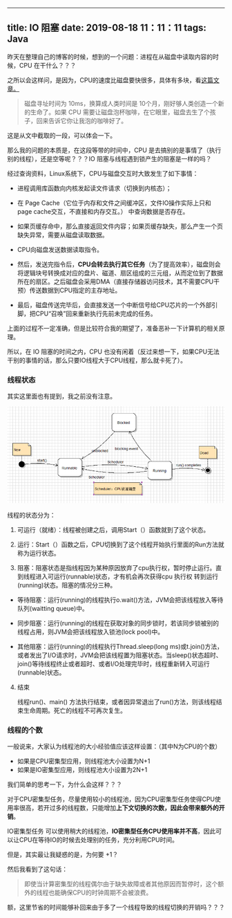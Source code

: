 
---
title: IO 阻塞
date: 2019-08-18 11：11：11
tags: Java
---

 

昨天在整理自己的博客的时候，想到的一个问题：进程在从磁盘中读取内容的时候，CPU 在干什么？？？

之所以会这样问，是因为，CPU的速度比磁盘要快很多，具体有多块，看[这篇文章。](https://zhuanlan.zhihu.com/p/24726196)

> 磁盘寻址时间为 10ms，换算成人类时间是 10个月，刚好够人类创造一个新的生命了。如果 CPU 需要让磁盘泡杯咖啡，在它眼里，磁盘去生了个孩子，回来告诉它你让我泡的咖啡好了。

这是从文中截取的一段，可以体会一下。

那么我的问题的本质是，在这段等带的时间中，CPU 是去搞别的是事情了（执行别的线程），还是空等呢？？？IO 阻塞与线程遇到锁产生的阻塞是一样的吗？

经过查询资料，Linux系统下，CPU与磁盘交互时大致发生了如下事情：

- 进程调用库函数向内核发起读文件请求（切换到内核态）；

- 在 Page Cache（它位于内存和文件之间缓冲区，文件IO操作实际上只和page cache交互，不直接和内存交互。） 中查询数据是否存在。

- 如果页缓存命中，那么直接返回文件内容；如果页缓存缺失，那么产生一个页缺失异常，需要从磁盘读取数据。

- CPU向磁盘发送数据读取指令。

- 然后，发送完指令后，**CPU会转去执行其它任务**（为了提高效率），磁盘则会将逻辑块号转换成对应的盘片、磁道、扇区组成的三元组，从而定位到了数据所在的扇区。之后磁盘会采用DMA（直接存储器访问技术，其不需要CPU干预）传送数据到CPU指定的主存地址。 

- 最后，磁盘传送完毕后，会直接发送一个中断信号给CPU芯片的一个外部引脚，把CPU“召唤”回来重新执行先前未完成的任务。 

上面的过程不一定准确，但是比较符合我的期望了，准备恶补一下计算机的相关原理。

所以，在 IO 阻塞的时间之内，CPU 也没有闲着（反过来想一下，如果CPU无法干别的事情的话，那么只要IO线程大于CPU线程，那么就卡死了）。



### 线程状态

其实这里面也有提到，我之前没有注意。

![](https://github.com/aprz512/pic4aprz512/blob/master/Blog/Java/base/20011044-cffc02c7b77b49dfaf42ed611c8b1cf8.png?raw=true)

线程的状态分为：

1. 可运行（就绪）：线程被创建之后，调用Start（）函数就到了这个状态。

2. 运行：Start（）函数之后，CPU切换到了这个线程开始执行里面的Run方法就称为运行状态。

3. 阻塞：阻塞状态是指线程因为某种原因放弃了cpu执行权，暂时停止运行。直到线程进入可运行(runnable)状态，才有机会再次获得cpu 执行权 转到运行(running)状态。阻塞的情况分三种。

- 等待阻塞：运行(running)的线程执行o.wait()方法，JVM会把该线程放入等待队列(waitting queue)中。

- 同步阻塞：运行(running)的线程在获取对象的同步锁时，若该同步锁被别的线程占用，则JVM会把该线程放入锁池(lock pool)中。

- 其他阻塞：运行(running)的线程执行Thread.sleep(long ms)或t.join()方法，或者发出了I/O请求时，JVM会把该线程置为阻塞状态。当sleep()状态超时、join()等待线程终止或者超时、或者I/O处理完毕时，线程重新转入可运行(runnable)状态。

4. 结束

   线程run()、main() 方法执行结束，或者因异常退出了run()方法，则该线程结束生命周期。死亡的线程不可再次复生。



### 线程的个数

一般说来，大家认为线程池的大小经验值应该这样设置：（其中N为CPU的个数）

- 如果是CPU密集型应用，则线程池大小设置为N+1
- 如果是IO密集型应用，则线程池大小设置为2N+1

我们简单的思考一下，为什么会这样？？？

对于CPU密集型任务，尽量使用较小的线程池，因为CPU密集型任务使得CPU使用率很高，若开过多的线程数，只能增加**上下文切换的次数，因此会带来额外的开销**。

IO密集型任务 
可以使用稍大的线程池，**IO密集型任务CPU使用率并不高**，因此可以让CPU在等待IO的时候去处理别的任务，充分利用CPU时间。

但是，其实最让我疑惑的是，为何要 +1？

然后我看到了这句话：

> 即使当计算密集型的线程偶尔由于缺失故障或者其他原因而暂停时，这个额外的线程也能确保CPU的时钟周期不会被浪费。

额，这里节省的时间能够补回来由于多了一个线程导致的线程切换的开销吗？？？